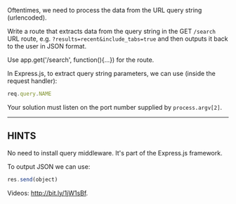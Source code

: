 Oftentimes, we need to process the data from the URL query string (urlencoded).

Write a route that extracts data from the query string in the GET `/search` URL
route, e.g. `?results=recent&include_tabs=true` and then outputs it back to
the user in JSON format.

Use app.get('/search', function(){...}) for the route.

In Express.js, to extract query string parameters, we can use (inside the request handler):

```js
req.query.NAME
```

Your solution must listen on the port number supplied by `process.argv[2]`.

-----------------------------

## HINTS

No need to install query middleware. It's part of the Express.js framework.

To output JSON we can use:

```js
res.send(object)
```

Videos: http://bit.ly/1jW1sBf.
